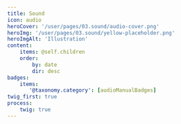 ```yaml
---
title: Sound
icon: audio
heroCover: '/user/pages/03.sound/audio-cover.png'
heroImg: '/user/pages/03.sound/yellow-placeholder.png'
heroImgAlt: 'Illustration'
content:
    items: @self.children
    order:
        by: date
        dir: desc
badges:
    items:
       '@taxonomy.category': [audioManualBadges]
twig_first: true
process:
    twig: true
---
```

